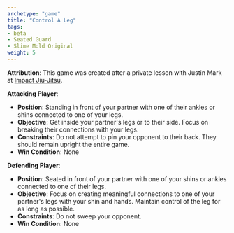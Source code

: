 ```yaml
---
archetype: "game"
title: "Control A Leg"
tags: 
- beta
- Seated Guard
- Slime Mold Original
weight: 5
---
```

**Attribution**: This game was created after a private lesson with Justin Mark at [Impact Jiu-Jitsu](https://www.impactjj.com/).

**Attacking Player**:
  * **Position**: Standing in front of your partner with one of their ankles or shins connected to one of your legs.
  * **Objective**: Get inside your partner's legs or to their side. Focus on breaking their connections with your legs.
  * **Constraints**:  Do not attempt to pin your opponent to their back. They should remain upright the entire game.
  * **Win Condition**: None

**Defending Player**:
  * **Position**: Seated in front of your partner with one of your shins or ankles connected to one of their legs.
  * **Objective**: Focus on creating meaningful connections to one of your partner's legs with your shin and hands. Maintain control of the leg for as long as possible.
  * **Constraints**: Do not sweep your opponent.
  * **Win Condition**: None